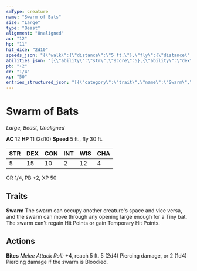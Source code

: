 ```yaml
---
smType: creature
name: "Swarm of Bats"
size: "Large"
type: "Beast"
alignment: "Unaligned"
ac: "12"
hp: "11"
hit_dice: "2d10"
speeds_json: "{\"walk\":{\"distance\":\"5 ft.\"},\"fly\":{\"distance\":\"30 ft.\"}}"
abilities_json: "[{\"ability\":\"str\",\"score\":5},{\"ability\":\"dex\",\"score\":15},{\"ability\":\"con\",\"score\":10},{\"ability\":\"int\",\"score\":2},{\"ability\":\"wis\",\"score\":12},{\"ability\":\"cha\",\"score\":4}]"
pb: "+2"
cr: "1/4"
xp: "50"
entries_structured_json: "[{\"category\":\"trait\",\"name\":\"Swarm\",\"text\":\"The swarm can occupy another creature's space and vice versa, and the swarm can move through any opening large enough for a Tiny bat. The swarm can't regain Hit Points or gain Temporary Hit Points.\"},{\"category\":\"action\",\"name\":\"Bites\",\"text\":\"*Melee Attack Roll:* +4, reach 5 ft. 5 (2d4) Piercing damage, or 2 (1d4) Piercing damage if the swarm is Bloodied.\"}]"
---
```


# Swarm of Bats
*Large, Beast, Unaligned*

**AC** 12
**HP** 11 (2d10)
**Speed** 5 ft., fly 30 ft.

| STR | DEX | CON | INT | WIS | CHA |
| --- | --- | --- | --- | --- | --- |
| 5 | 15 | 10 | 2 | 12 | 4 |

CR 1/4, PB +2, XP 50

## Traits

**Swarm**
The swarm can occupy another creature's space and vice versa, and the swarm can move through any opening large enough for a Tiny bat. The swarm can't regain Hit Points or gain Temporary Hit Points.

## Actions

**Bites**
*Melee Attack Roll:* +4, reach 5 ft. 5 (2d4) Piercing damage, or 2 (1d4) Piercing damage if the swarm is Bloodied.
